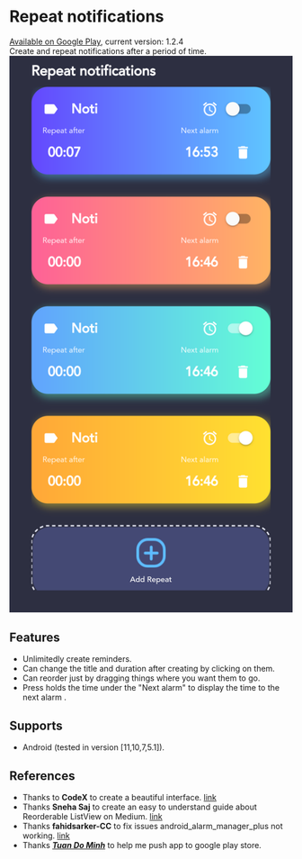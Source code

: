 # Repeat notifications
[Available on Google Play](https://play.google.com/store/apps/details?id=com.quyvsquy.repeat_notifications), current version: 1.2.4\
Create and repeat notifications after a period of time.\
![Phone Screen](assets/phone_screen.png)
## Features
- Unlimitedly create reminders.
- Can change the title and duration after creating by clicking on them.
- Can reorder just by dragging things where you want them to go. 
- Press holds the time under the "Next alarm" to display the time to the next alarm .

## Supports
- Android (tested in version [11,10,7,5.1]).

## References
- Thanks to **CodeX** to create a beautiful interface. [link](https://www.youtube.com/watch?v=tKtYfuuVHlA&list=PL3wGb9_yWsvKfjFgXntI_uxUV7R0L0Act&index=4)
- Thanks **Sneha Saj** to create an easy to understand guide about Reorderable ListView on Medium. [link](https://medium.com/@snehasaj1999/flutter-reorderable-listview-sqflite-instance-165183037d7a)
- Thanks **fahidsarker-CC** to fix issues android_alarm_manager_plus not working. [link](https://github.com/fluttercommunity/plus_plugins/issues/317#issuecomment-869099163)
- Thanks ***[Tuan Do Minh](https://github.com/tuan243)*** to help me push app to google play store.
